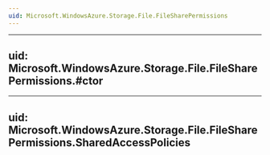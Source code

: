 ```yaml
---
uid: Microsoft.WindowsAzure.Storage.File.FileSharePermissions
---
```


---
uid: Microsoft.WindowsAzure.Storage.File.FileSharePermissions.#ctor
---

---
uid: Microsoft.WindowsAzure.Storage.File.FileSharePermissions.SharedAccessPolicies
---
